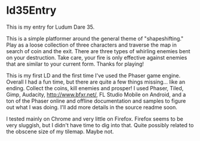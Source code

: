 # ld35Entry
This is my entry for Ludum Dare 35.

This is a simple platformer around the general theme of "shapeshifting." Play as a loose collection of three characters and traverse the map in search of coin and the exit. There are three types of whirling enemies bent on your destruction.  Take care, your fire is only effective against enemies that are similar to your current form.  Thanks for playing!

This is my first LD and the first time I've used the Phaser game engine. Overall I had a fun time, but there are quite a few things missing... like an ending. Collect the coins, kill enemies and prosper! I used Phaser, Tiled, Gimp, Audacity, http://www.bfxr.net/, FL Studio Mobile on Android, and a ton of the Phaser online and offline documentation and samples to figure out what I was doing. I'll add more details in the source readme soon.

I tested mainly on Chrome and very little on Firefox. Firefox seems to be very sluggish, but I didn't have time to dig into that. Quite possibly related to the obscene size of my tilemap. Maybe not.
